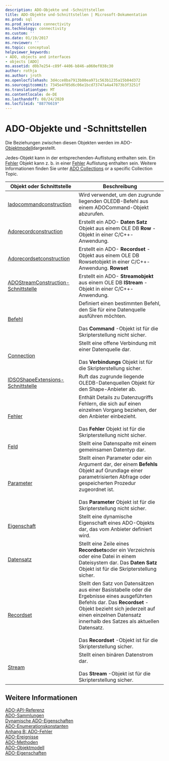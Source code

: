 ```yaml
---
description: ADO-Objekte und -Schnittstellen
title: ADO-Objekte und-Schnittstellen | Microsoft-Dokumentation
ms.prod: sql
ms.prod_service: connectivity
ms.technology: connectivity
ms.custom: ''
ms.date: 01/19/2017
ms.reviewer: ''
ms.topic: conceptual
helpviewer_keywords:
- ADO, objects and interfaces
- objects [ADO]
ms.assetid: d0b7e254-c89f-4406-b846-a060ef038c30
author: rothja
ms.author: jroth
ms.openlocfilehash: 3d4cce8ba7913b80ea971c563b1235a15b84d372
ms.sourcegitcommit: 7345e4f05d6c06e1bcd73747a4a47873b3f3251f
ms.translationtype: MT
ms.contentlocale: de-DE
ms.lasthandoff: 08/24/2020
ms.locfileid: "88776619"
---
```

# <a name="ado-objects-and-interfaces"></a>ADO-Objekte und -Schnittstellen
Die Beziehungen zwischen diesen Objekten werden im ADO- [Objektmodell](./ado-object-model.md)dargestellt.  
  
 Jedes-Objekt kann in der entsprechenden-Auflistung enthalten sein. Ein [Fehler](./error-object.md) Objekt kann z. b. in einer [Fehler](./errors-collection-ado.md) Auflistung enthalten sein. Weitere Informationen finden Sie unter [ADO Collections](./ado-collections.md) or a specific Collection Topic.  
  
|Objekt oder Schnittstelle|Beschreibung|  
|-|-|  
|[Iadocommandconstruction](/previous-versions/windows/desktop/aa965677(v=vs.85))|Wird verwendet, um den zugrunde liegenden OLEDB-Befehl aus einem ADOCommand-Objekt abzurufen.|  
|[Adorecordconstruction](./adorecordconstruction-interface.md)|Erstellt ein ADO- **Daten Satz** Objekt aus einem OLE DB **Row** -Objekt in einer C/C++-Anwendung.|  
|[Adorecordsetconstruction](./adorecordsetconstruction-interface.md)|Erstellt ein ADO- **Recordset** -Objekt aus einem OLE DB Rowsetobjekt in einer C/C++-Anwendung. **Rowset**|  
|[ADOStreamConstruction-Schnittstelle](./adostreamconstruction-interface.md)|Erstellt ein ADO- **Streamobjekt** aus einem OLE DB **IStream** -Objekt in einer C/C++-Anwendung.|  
|[Befehl](./command-object-ado.md)|Definiert einen bestimmten Befehl, den Sie für eine Datenquelle ausführen möchten.<br /><br /> Das **Command** -Objekt ist für die Skripterstellung nicht sicher.|  
|[Connection](./connection-object-ado.md)|Stellt eine offene Verbindung mit einer Datenquelle dar.<br /><br /> Das **Verbindungs** Objekt ist für die Skripterstellung sicher.|  
|[IDSOShapeExtensions-Schnittstelle](./idsoshapeextensions-interface.md)|Ruft das zugrunde liegende OLEDB-Datenquellen Objekt für den Shape-Anbieter ab.|  
|[Fehler](./error-object.md)|Enthält Details zu Datenzugriffs Fehlern, die sich auf einen einzelnen Vorgang beziehen, der den Anbieter einbezieht.<br /><br /> Das **Fehler** Objekt ist für die Skripterstellung nicht sicher.|  
|[Feld](./field-object.md)|Stellt eine Datenspalte mit einem gemeinsamen Datentyp dar.|  
|[Parameter](./parameter-object.md)|Stellt einen Parameter oder ein Argument dar, der einem **Befehls** Objekt auf Grundlage einer parametrisierten Abfrage oder gespeicherten Prozedur zugeordnet ist.<br /><br /> Das **Parameter** Objekt ist für die Skripterstellung nicht sicher.|  
|[Eigenschaft](./property-object-ado.md)|Stellt eine dynamische Eigenschaft eines ADO-Objekts dar, das vom Anbieter definiert wird.|  
|[Datensatz](./record-object-ado.md)|Stellt eine Zeile eines **Recordsets**oder ein Verzeichnis oder eine Datei in einem Dateisystem dar. Das **Daten Satz** Objekt ist für die Skripterstellung sicher.|  
|[Recordset](./recordset-object-ado.md)|Stellt den Satz von Datensätzen aus einer Basistabelle oder die Ergebnisse eines ausgeführten Befehls dar. Das **Recordset** -Objekt bezieht sich jederzeit auf einen einzelnen Datensatz innerhalb des Satzes als aktuellen Datensatz.<br /><br /> Das **Recordset** -Objekt ist für die Skripterstellung sicher.|  
|[Stream](./stream-object-ado.md)|Stellt einen binären Datenstrom dar.<br /><br /> Das **Stream** -Objekt ist für die Skripterstellung sicher.|  
  
## <a name="see-also"></a>Weitere Informationen  
 [ADO-API-Referenz](./ado-api-reference.md)   
 [ADO-Sammlungen](./ado-collections.md)   
 [Dynamische ADO-Eigenschaften](./ado-dynamic-properties.md)   
 [ADO-Enumerationskonstanten](./ado-enumerated-constants.md)   
 [Anhang B: ADO-Fehler](../../guide/appendixes/appendix-b-ado-errors.md)   
 [ADO-Ereignisse](./ado-events.md)   
 [ADO-Methoden](./ado-methods.md)   
 [ADO-Objektmodell](./ado-object-model.md)   
 [ADO-Eigenschaften](./ado-properties.md)